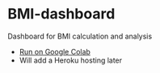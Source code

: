 # BMI-dashboard
Dashboard for BMI calculation and analysis
* [Run on Google Colab](https://colab.research.google.com/drive/1pMUHzwNwU2RH8p0xbi2XI3N8SMBvjZ0A?usp=sharing)
* Will add a Heroku hosting later
